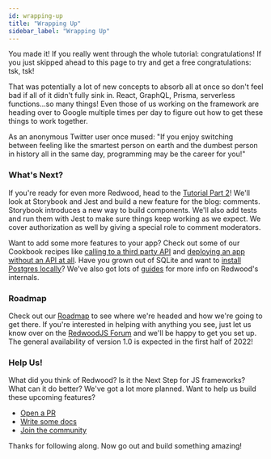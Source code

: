 ```yaml
---
id: wrapping-up
title: "Wrapping Up"
sidebar_label: "Wrapping Up"
---
```


You made it! If you really went through the whole tutorial: congratulations! If you just skipped ahead to this page to try and get a free congratulations: tsk, tsk!

That was potentially a lot of new concepts to absorb all at once so don't feel bad if all of it didn't fully sink in. React, GraphQL, Prisma, serverless functions...so many things! Even those of us working on the framework are heading over to Google multiple times per day to figure out how to get these things to work together.

As an anonymous Twitter user once mused: "If you enjoy switching between feeling like the smartest person on earth and the dumbest person in history all in the same day, programming may be the career for you!"

### What's Next?

If you're ready for even more Redwood, head to the [Tutorial Part 2](../tutorial2/welcome-to-redwood-part-ii-redwoods-revenge)! We'll look at Storybook and Jest and build a new feature for the blog: comments. Storybook introduces a new way to build components. We'll also add tests and run them with Jest to make sure things keep working as we expect. We cover authorization as well by giving a special role to comment moderators.

Want to add some more features to your app? Check out some of our Cookbook recipes like [calling to a third party API](https://redwoodjs.com/cookbook/using-a-third-party-api) and [deploying an app without an API at all](https://redwoodjs.com/cookbook/disable-api-database). Have you grown out of SQLite and want to [install Postgres locally](https://redwoodjs.com/docs/local-postgres-setup)? We've also got lots of [guides](https://redwoodjs.com/docs/introduction) for more info on Redwood's internals.

### Roadmap

Check out our [Roadmap](https://redwoodjs.com/roadmap) to see where we're headed and how we're going to get there.
If you're interested in helping with anything you see, just let us know over on the [RedwoodJS Forum](https://community.redwoodjs.com/) and we'll be happy to get you set up. The general availability of version 1.0 is expected in the first half of 2022!

### Help Us!

What did you think of Redwood? Is it the Next Step for JS frameworks? What can it do better? We've got a lot more planned. Want to help us build these upcoming features?

- [Open a PR](https://github.com/redwoodjs/redwood/pulls)
- [Write some docs](https://redwoodjs.com/docs/introduction)
- [Join the community](https://community.redwoodjs.com)

Thanks for following along. Now go out and build something amazing!
